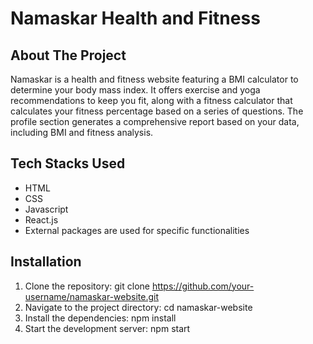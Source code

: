 # Namaskar Health and Fitness

## About The Project

Namaskar is a health and fitness website featuring a BMI calculator to determine your body mass index. It offers exercise and yoga recommendations to keep you fit, along with a fitness calculator that calculates your fitness percentage based on a series of questions. The profile section generates a comprehensive report based on your data, including BMI and fitness analysis.

## Tech Stacks Used

* HTML
* CSS
* Javascript
* React.js
* External packages are used for specific functionalities

## Installation

1. Clone the repository: git clone https://github.com/your-username/namaskar-website.git
2. Navigate to the project directory: cd namaskar-website
3. Install the dependencies: npm install
4. Start the development server: npm start
